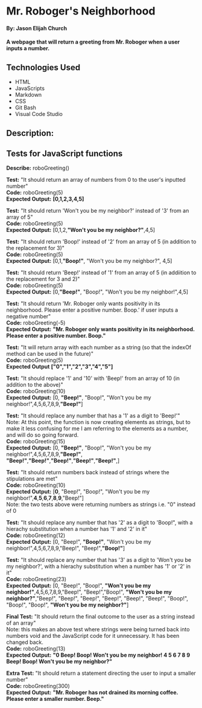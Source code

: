 # Mr. Roboger's Neighborhood

#### By: Jason Elijah Church

#### A webpage that will return a greeting from Mr. Roboger when a user inputs a number.

## Technologies Used

* HTML
* JavaScripts
* Markdown
* CSS
* Git Bash
* Visual Code Studio

## Description:

## Tests for JavaScript functions

**Describe:** roboGreeting()

**Test:** "It should return an array of numbers from 0 to the user's inputted number"\
**Code:** roboGreeting(5)\
**Expected Output:**
    **[0,1,2,3,4,5]**

**Test:** "It should return 'Won't you be my neighbor?' instead of '3' from an array of 5"\
**Code:** roboGreeting(5)\
**Expected Output:** 
    [0,1,2,**"Won't you be my neighbor?"**,4,5]

**Test:** "It should return 'Boop!' instead of '2' from an array of 5 (in addition to  the replacement for 3)"\
**Code:** roboGreeting(5)\
**Expected Output:** 
    [0,1,**"Boop!"**, "Won't you be my neighbor?", 4,5]

**Test:** "It should return 'Beep!' instead of '1' from an array of 5 (in addiition to the replacement for 3 and 2)"\
**Code:** roboGreeting(5)\
**Expected Output:** 
    [0,**"Beep!"**, "Boop!", "Won't you be my neighbor!",4,5]

**Test:** "It should return 'Mr. Roboger only wants positivity in its neighborhood. Please enter a positive number. Boop.' if user inputs a negative number"\
**Code:** roboGreeting(-5)\
**Expected Output:** 
    **"Mr. Roboger only wants positivity in its neighborhood. Please enter a positive number. Boop."**

**Test:** "It will return array with each number as a string (so that the indexOf method can be used in the future)"\
**Code:** roboGreeting(5)\
**Expected Output** 
    **["0","1","2","3","4","5"]**

**Test:** "It should replace '1' and '10' with 'Beep!' from an array of 10 (in addition to the above)"\
**Code:** roboGreeting(10)\
**Expected Output:** 
    [0, **"Beep!"**, "Boop!", "Won't you be my neighbor!",4,5,6,7,8,9,**"Beep!"**]

**Test:** "It should replace any number that has a '1' as a digit to 'Beep!'"\
    Note: At this point, the function is now creating elements as strings, but to make it less confusing for me I am referring to the elements as a number, and will do so going forward.\
**Code:** roboGreeting(15)\
**Expected Output:** 
    [0, **"Beep!"**, "Boop!", "Won't you be my neighbor!",4,5,6,7,8,9,**"Beep!"**, **"Beep!"**,**"Beep!"**,**"Beep!"**,**"Beep!"**,**"Beep!"**,]

**Test:** "It should return numbers back instead of strings where the stipulations are met"\
**Code:** roboGreeting(10)\
**Expected Output:** 
    [**0**, "Beep!", "Boop!", "Won't you be my neighbor!",**4**,**5**,**6**,**7**,**8**,**9**,"Beep!"]\
    Note: the two tests above were returning numbers as strings i.e. "0" instead of 0

**Test:** "It should replace any number that has '2' as a digit to 'Boop!", with a hierachy substitution when a number has '1' and '2' in it"\
**Code:** roboGreeting(12)\
**Expected Output:** 
    [0, "Beep!", **"Boop!"**, "Won't you be my neighbor!",4,5,6,7,8,9,"Beep!", "Beep!",**"Boop!"**]

**Test:** "It should replace any number that has '3' as a digit to 'Won't you be my neighbor?', with a hierachy substitution when a number has '1' or '2' in it"\
**Code:** roboGreeting(23)\
**Expected Output:** 
    [0, "Beep!", "Boop!", **"Won't you be my neighbor!"**,4,5,6,7,8,9,"Beep!", "Beep!","Boop!", **"Won't you be my neighbor?"**,"Beep!", "Beep!", "Beep!", "Beep!", "Beep!", "Beep!", "Boop!", "Boop!", "Boop!", **"Won't you be my neighbor?"**]

**Final Test:** "It should return the final outcome to the user as a string instead of an array"\
    Note: this makes an above test where strings were being turned back into numbers void and the JavaScript code for it unnecessary. It has been changed back.\
**Code:** roboGreeting(13)\
**Expected Output:** 
    **"0 Beep! Boop! Won't you be my neighbor! 4 5 6 7 8 9 Beep! Boop! Won't you be my neighbor?"**

**Extra Test:** "It should return a statement directing the user to input a smaller number"\
**Code:** roboGreeting(300)\
**Expected Output:** 
    **"Mr. Roboger has not drained its morning coffee. Please enter a smaller number. Beep."**
